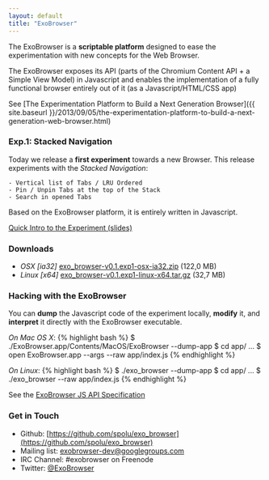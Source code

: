 ```yaml
---
layout: default
title: "ExoBrowser"
---
```



The ExoBrowser is a **scriptable platform** designed to ease the experimentation with new concepts for the Web Browser.

The ExoBrowser exposes its API (parts of the Chromium Content API + a Simple View Model) in Javascript and enables the implementation of a fully functional browser entirely out of it (as a Javascript/HTML/CSS app)

See [The Experimentation Platform to Build a Next Generation Browser]({{ site.baseurl }}/2013/09/05/the-experimentation-platform-to-build-a-next-generation-web-browser.html)

### Exp.1: Stacked Navigation

Today we release a **first experiment** towards a new Browser. This release experiments with the *Stacked Navigation*:

```
- Vertical list of Tabs / LRU Ordered
- Pin / Unpin Tabs at the top of the Stack
- Search in opened Tabs
```

Based on the ExoBrowser platform, it is entirely written in Javascript.

[Quick Intro to the Experiment (slides)](http://slid.es/stanislaspolu/exo_browser-exp1)

### Downloads

- *OSX [ia32]* [exo_browser-v0.1.exp1-osx-ia32.zip](http://bit.ly/1ec5MYP) (122,0 MB)
- *Linux [x64]* [exo_browser-v0.1.exp1-linux-x64.tar.gz](http://bit.ly/15g43Mv) (32,7 MB)

### Hacking with the ExoBrowser

You can **dump** the Javascript code of the experiment locally, **modify** it, and **interpret** it directly with the ExoBrowser executable.

*On Mac OS X*:
{% highlight bash %}
$ ./ExoBrowser.app/Contents/MacOS/ExoBrowser --dump-app
$ cd app/
...
$ open ExoBrowser.app --args --raw app/index.js
{% endhighlight %}

*On Linux*:
{% highlight bash %}
$ ./exo_browser --dump-app
$ cd app/
...
$ ./exo_browser --raw app/index.js
{% endhighlight %}

See the [ExoBrowser JS API Specification](https://github.com/spolu/exo_browser/blob/master/API.md)

### Get in Touch

- Github: [https://github.com/spolu/exo_browser](https://github.com/spolu/exo_browser)
- Mailing list: [exobrowser-dev@googlegroups.com](https://groups.google.com/forum/#!forum/exobrowser-dev)
- IRC Channel: #exobrowser on Freenode
- Twitter: [@ExoBrowser](https://twitter.com/ExoBrowser)

